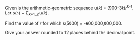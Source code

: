 <p>
Given is the arithmetic-geometric sequence u(<var>k</var>) = (900-3<var>k</var>)<var>r</var><sup><var>k</var>-1</sup>.<br />
Let s(<var>n</var>) = Σ<sub><var>k</var>=1...<var>n</var></sub>u(<var>k</var>).
</p>
<p>
Find the value of <var>r</var> for which s(5000) = -600,000,000,000.
</p>
<p>
Give your answer rounded to 12 places behind the decimal point.
</p>



